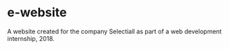 # e-website
A website created for the company Selectiall as part of a web development internship, 2018.
